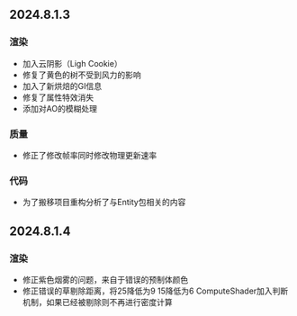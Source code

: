 ## 2024.8.1.3
### 渲染
- 加入云阴影（Ligh Cookie）
- 修复了黄色的树不受到风力的影响
- 加入了新烘焙的GI信息
- 修复了属性特效消失
- 添加对AO的模糊处理 
### 质量
- 修正了修改帧率同时修改物理更新速率
### 代码
- 为了搬移项目重构分析了与Entity包相关的内容
## 2024.8.1.4
### 渲染
- 修正紫色烟雾的问题，来自于错误的预制体颜色
- 修正错误的草剔除距离，将25降低为9 15降低为6 ComputeShader加入判断机制，如果已经被剔除则不再进行密度计算
